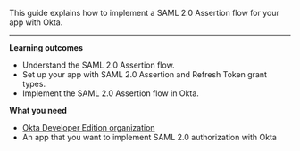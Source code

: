 This guide explains how to implement a SAML 2.0 Assertion flow for your app with Okta.

---

**Learning outcomes**

* Understand the SAML 2.0 Assertion flow.
* Set up your app with SAML 2.0 Assertion and Refresh Token grant types.
* Implement the SAML 2.0 Assertion flow in Okta.

**What you need**

* [Okta Developer Edition organization](https://developer.okta.com/signup)
* An app that you want to implement SAML 2.0 authorization with Okta

<ApiAmProdWarning />
